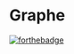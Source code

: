 # Graphe
[![forthebadge](https://forthebadge.com/images/badges/made-with-java.svg)](https://forthebadge.com)